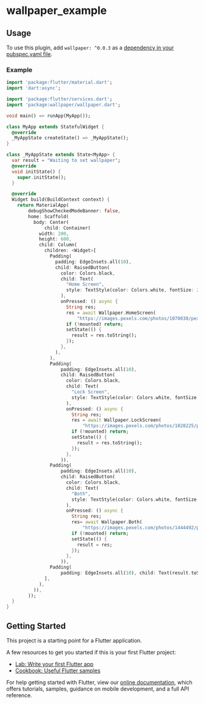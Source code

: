 # wallpaper_example
## Usage
To use this plugin, add `wallpaper: ^0.0.3` as a [dependency in your pubspec.yaml file](https://flutter.io/platform-plugins/).

### Example

``` dart
import 'package:flutter/material.dart';
import 'dart:async';

import 'package:flutter/services.dart';
import 'package:wallpaper/wallpaper.dart';

void main() => runApp(MyApp());

class MyApp extends StatefulWidget {
  @override
  _MyAppState createState() => _MyAppState();
}

class _MyAppState extends State<MyApp> {
  var result = "Waiting to set wallpaper";
  @override
  void initState() {
    super.initState();
  }

  @override
  Widget build(BuildContext context) {
    return MaterialApp(
        debugShowCheckedModeBanner: false,
        home: Scaffold(
          body: Center(
              child: Container(
            width: 200,
            height: 600,
            child: Column(
              children: <Widget>[
                Padding(
                  padding: EdgeInsets.all(10),
                  child: RaisedButton(
                    color: Colors.black,
                    child: Text(
                      "Home Screen",
                      style: TextStyle(color: Colors.white, fontSize: 20),
                    ),
                    onPressed: () async {
                      String res;
                      res = await Wallpaper.HomeScreen(
                          "https://images.pexels.com/photos/1070030/pexels-photo-1070030.jpeg?auto=compress&cs=tinysrgb&dpr=1&w=500");
                      if (!mounted) return;
                      setState(() {
                        result = res.toString();
                      });
                    },
                  ),
                ),
                Padding(
                    padding: EdgeInsets.all(10),
                    child: RaisedButton(
                      color: Colors.black,
                      child: Text(
                        "Lock Screen",
                        style: TextStyle(color: Colors.white, fontSize: 20),
                      ),
                      onPressed: () async {
                        String res;
                        res = await Wallpaper.LockScreen(
                            "https://images.pexels.com/photos/1028225/pexels-photo-1028225.jpeg?auto=compress&cs=tinysrgb&dpr=1&w=500");
                        if (!mounted) return;
                        setState(() {
                          result = res.toString();
                        });
                      },
                    )),
                Padding(
                    padding: EdgeInsets.all(10),
                    child: RaisedButton(
                      color: Colors.black,
                      child: Text(
                        "Both",
                        style: TextStyle(color: Colors.white, fontSize: 20),
                      ),
                      onPressed: () async {
                        String res;
                        res= await Wallpaper.Both(
                            "https://images.pexels.com/photos/1444492/pexels-photo-1444492.jpeg?auto=compress&cs=tinysrgb&dpr=1&w=500");
                        if (!mounted) return;
                        setState(() {
                          result = res;
                        });
                      },
                    )),
                Padding(
                    padding: EdgeInsets.all(10), child: Text(result.toString()))
              ],
            ),
          )),
        ));
  }
}
```



## Getting Started


This project is a starting point for a Flutter application.

A few resources to get you started if this is your first Flutter project:

- [Lab: Write your first Flutter app](https://flutter.io/docs/get-started/codelab)
- [Cookbook: Useful Flutter samples](https://flutter.io/docs/cookbook)

For help getting started with Flutter, view our 
[online documentation](https://flutter.io/docs), which offers tutorials, 
samples, guidance on mobile development, and a full API reference.
